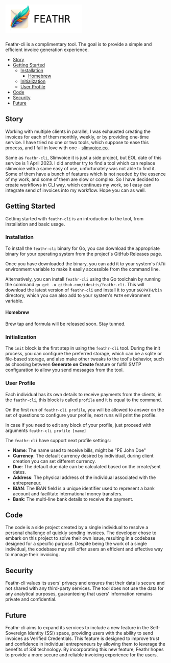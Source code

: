 # [<img src="./feathr-logo.png" height="90"/>](https://github.com/idestis/feathr-cli)

Feathr-cli is a complimentary tool. The goal is to provide a simple and efficient invoice generation experience.

- [Story](#story)
- [Getting Started](#getting-started)
  - [Installation](#installation)
    - [Homebrew](#homebrew)
  - [Initialization](#initialization)
  - [User Profile](#user-profile)
- [Code](#code)
- [Security](#security)
- [Future](#future)

## Story

Working with multiple clients in parallel, I was exhausted creating the invoices for each of them monthly, weekly, or by providing one-time service. I have tried no one or two tools, which suppose to ease this process, and I fall in love with one - [slimvoice.co](https://slimvoice.co).

Same as `feathr-cli`, Slimvoice it is just a side project, but EOL date of this service is 1 April 2023. I did another try to find a tool which can replace slimvoice with a same easy of use, unfortunately was not able to find it. Some of them have a bunch of features which is not needed by the essence of my work, and some of them are slow or complex. So I have decided to create workflows in CLI way, which continues my work, so I easy can integrate send of invoices into my workflow. Hope you can as well.

## Getting Started

Getting started with `feathr-cli` is an introduction to the tool, from installation and basic usage.

### Installation

To install the `feathr-cli` binary for Go, you can download the appropriate binary for your operating system from the project's GitHub Releases page.

Once you have downloaded the binary, you can add it to your system's `PATH` environment variable to make it easily accessible from the command line.

Alternatively, you can install `feathr-cli` using the Go toolchain by running the command `go get -u github.com/idestis/feathr-cli`. This will download the latest version of `feathr-cli` and install it to your `$GOPATH/bin` directory, which you can also add to your system's `PATH` environment variable.

#### Homebrew

Brew tap and formula will be released soon. Stay tunned.

### Initialization

The `init` block is the first step in using the `feathr-cli` tool. During the init process, you can configure the preferred storage, which can be a sqlite or file-based storage, and also make other tweaks to the tool's behavior, such as choosing between **Generate on Create** feature or fulfill SMTP configuration to allow you send messages from the tool.

### User Profile

Each individual has its own details to receive payments from the clients, in the `feathr-cli`, this block is called `profile` and it is equal to the command.

On the first run of `feathr-cli profile`, you will be allowed to answer on the set of questions to configure your profile, next runs will print the profile.

In case if you need to edit any block of your profile, just proceed with arguments `feathr-cli profile [name]`

The `feathr-cli` have support next profile settings:

- **Name**: The name used to receive bills, might be "PE John Doe"
- **Currency**: The default currency desired by individual, during client creation you can set different currency.
- **Due**: The default due date can be calculated based on the create/sent dates.
- **Address**: The physical address of the individual associated with the entrepreneur.
- **IBAN**: The IBAN field is a unique identifier used to represent a bank account and facilitate international money transfers.
- **Bank**: The multi-line bank details to receive the payment.

## Code

The code is a side project created by a single individual to resolve a personal challenge of quickly sending invoices. The developer chose to embark on this project to solve their own issue, resulting in a codebase designed for a specific purpose. Despite being the work of a single individual, the codebase may still offer users an efficient and effective way to manage their invoicing.

## Security

Feathr-cli values its users' privacy and ensures that their data is secure and not shared with any third-party services.
The tool does not use the data for any analytical purposes, guaranteeing that users' information remains private and confidential.

## Future

Feathr-cli aims to expand its services to include a new feature in the Self-Sovereign Identity (SSI) space, providing users with the ability to send invoices as Verified Credentials. This feature is designed to improve trust and confidence in individual entrepreneurs by allowing them to leverage the benefits of SSI technology. By incorporating this new feature, Feathr hopes to provide a more secure and reliable invoicing experience for the users.
